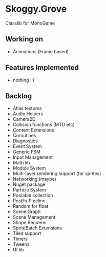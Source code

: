 # Skoggy.Grove

Classlib for MonoGame

## Working on

* Animations (Frame based)

## Features Implemented

* nothing :'(

## Backlog

* Atlas textures
* Audio Helpers
* Camera2D
* Collision functions (MTD etc)
* Content Extensions
* Coroutines
* Diagnostics
* Event System
* Generic FSM
* Input Management
* Math lib
* Module System
* Multi-layer rendering support (for sprites)
* Networking (maybe)
* Nuget package
* Particle System
* Poolable collection
* PostFx Pipeline
* Random for float
* Scene Graph
* Scene Management
* Shape Renderer
* SpriteBatch Extensions
* Tiled support
* Timers
* Tweens
* UI lib
